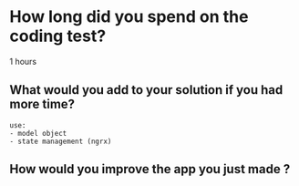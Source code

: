 # How long did you spend on the coding test?

1 hours
## What would you add to your solution if you had more time?

	use: 
	- model object
	- state management (ngrx)	

## How would you improve the app you just made ?



